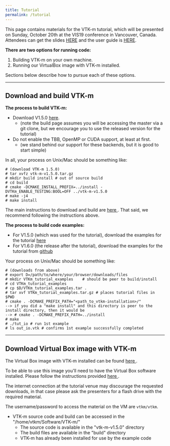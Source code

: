 ```yaml
---
title: Tutorial
permalink: /tutorial
---
```


This page contains materials for the VTK-m tutorial, which will be presented on Sunday, October 20th at the VIS19 conference in Vancouver, Canada. Attendees can get the slides [HERE](https://m.vtk.org/images/f/f3/VTKm_Tutorial_VIS19.pptx) and the user guide is [HERE](https://m.vtk.org/images/c/c9/VTKmUsersGuide-1-5.pdf).

**There are two options for running code:**
1. Building VTK-m on your own machine.
2. Running our VirtualBox image with VTK-m installed.

Sections below describe how to pursue each of these options.

------

## Download and build VTK-m

**The process to build VTK-m:**

- Download V1.5.0 [here](https://m.vtk.org/index.php/VTK-m_Releases#VTK-m_Version_1.5.0).
  - (note the build page assumes you will be accessing the master via a git clone, but we encourage you to use the released version for the tutorial)
- Do not enable the TBB, OpenMP or CUDA support, at least at first.
  - (we stand behind our support for these backends, but it is good to start simple)

In all, your process on Unix/Mac should be something like:
~~~
# (download VTK-m 1.5.0)
# tar xvfz vtk-m-v1.5.0.tar.gz
# mkdir build install # out of source build
# cd build
# cmake -DCMAKE_INSTALL_PREFIX=../install -DVTKm_ENABLE_TESTING:BOOL=OFF ../vtk-m-v1.5.0
# make -j4
# make install
~~~

The main instructions to download and build are [here <i class="ri-external-link-fill"></i>](https://gitlab.kitware.com/vtk/vtk-m/blob/master/README.md#building). That said, we recommend following the instructions above.


**The process to build code examples:**
- For V1.5.0 (which was used for the tutorial), download the examples for the tutorial [here](https://m.vtk.org/images/e/ea/VTKm_tutorial_examples.tar.gz)
- For V1.6.0 (the release after the tutorial), download the examples for the tutorial from [github <i class="ri-external-link-fill"></i>](https://github.com/uo-cdux/vtk-m-tutorial)

Your process on Unix/Mac should be something like:
~~~
# (downloads from above)
# export D=/path/to/where/your/browser/downloads/files
# mkdir VTKm_tutorial_examples    # should be peer to build/install
# cd VTKm_tutorial_examples
# cp $D/VTKm_tutorial_examples.tar .
# tar xvf VTKm_tutorial_examples.tar.gz # places tutorial files in $PWD
# cmake . -DCMAKE_PREFIX_PATH="<path_to_vtkm-installation>/"
--> if you did a "make install" and this directory is peer to the install directory, then it would be
--> # cmake . -DCMAKE_PREFIX_PATH=../install
# make
# ./tut_io # run 1st example
# ls out_io.vtk # confirms 1st example successfully completed
~~~

------

## Download Virtual Box image with VTK-m

The Virtual Box image with VTK-m installed can be found [here <i class="ri-external-link-fill"></i>](https://www.dropbox.com/s/36hn0no3jhn9wra/VTKm_tutorial.ova?dl=0).

To be able to use this image you'll need to have the Virtual Box software installed. Please follow the instructions provided [here <i class="ri-external-link-fill"></i>](https://www.virtualbox.org/wiki/Downloads).

The internet connection at the tutorial venue may discourage the requested downloads, in that case please ask the presenters for a flash drive with the required material.

The username/password to access the material on the VM are `vtkm/vtkm`.

- VTK-m source code and build can be accessed in the "/home/vtkm/Software/VTK-m/"
  - The source code is available in the "vtk-m-v1.5.0" directory
  - The build files are available in the "build" directory
  - VTK-m has already been installed for use by the example code
